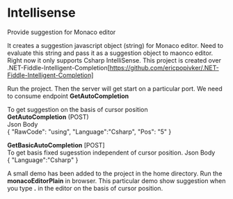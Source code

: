 # Intellisense
Provide suggestion for Monaco editor 

It creates a suggestion javascript object (string) for Monaco editor. Need to evaluate this string and pass it as a suggestion object
to maonco editor. Right now it only supports Csharp IntelliSense. This project is created over .NET-Fiddle-Intelligent-Completion[https://github.com/ericpopivker/.NET-Fiddle-Intelligent-Completion]

Run the project. Then the server will get start on a particular port. We need to consume endpoint **GetAutoCompletion**

To get suggestion on the basis of cursor position<br>
**GetAutoCompletion** (POST)<br>
Json Body<br>
{
  "RawCode": "using",
  "Language":"Csharp",
  "Pos": "5"
}

**GetBasicAutoCompletion** [POST]<br>
To get basis fixed sugesstion independent of cursor position.
Json Body<br>
{
  "Language":"Csharp"
}


A small demo has been added to the project in the home directory. Run the **monacoEditorPlain** in browser. This particular demo show 
suggestion when you type **.** in the editor on the basis of cursor position.
